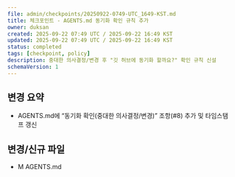 ```yaml
---
file: admin/checkpoints/20250922-0749-UTC_1649-KST.md
title: 체크포인트 - AGENTS.md 동기화 확인 규칙 추가
owner: duksan
created: 2025-09-22 07:49 UTC / 2025-09-22 16:49 KST
updated: 2025-09-22 07:49 UTC / 2025-09-22 16:49 KST
status: completed
tags: [checkpoint, policy]
description: 중대한 의사결정/변경 후 "깃 허브에 동기화 할까요?" 확인 규칙 신설
schemaVersion: 1
---
```


## 변경 요약
- AGENTS.md에 “동기화 확인(중대한 의사결정/변경)” 조항(#8) 추가 및 타임스탬프 갱신

## 변경/신규 파일
- M AGENTS.md

